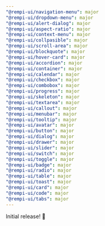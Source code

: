 ```yaml
---
"@rempi-ui/navigation-menu": major
"@rempi-ui/dropdown-menu": major
"@rempi-ui/alert-dialog": major
"@rempi-ui/aspect-ratio": major
"@rempi-ui/context-menu": major
"@rempi-ui/collpasible": major
"@rempi-ui/scroll-area": major
"@rempi-ui/blockquote": major
"@rempi-ui/hover-card": major
"@rempi-ui/accordion": major
"@rempi-ui/container": major
"@rempi-ui/calendar": major
"@rempi-ui/checkbox": major
"@rempi-ui/combobox": major
"@rempi-ui/progress": major
"@rempi-ui/skeleton": major
"@rempi-ui/textarea": major
"@rempi-ui/callout": major
"@rempi-ui/menubar": major
"@rempi-ui/tooltip": major
"@rempi-ui/avatar": major
"@rempi-ui/button": major
"@rempi-ui/dialog": major
"@rempi-ui/drawer": major
"@rempi-ui/slider": major
"@rempi-ui/switch": major
"@rempi-ui/toggle": major
"@rempi-ui/badge": major
"@rempi-ui/radio": major
"@rempi-ui/table": major
"@rempi-ui/toast": major
"@rempi-ui/card": major
"@rempi-ui/code": major
"@rempi-ui/tabs": major
---
```


Initial release! 🎉
